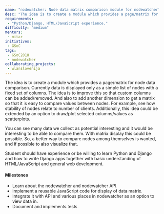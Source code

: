 ```yaml
---
name: "nodewatcher: Node data matrix comparison module for nodewatcher"
desc: "The idea is to create a module which provides a page/matrix for node data comparison."
requirements:
 - "Python/Django, HTML/JavaScript experience."
difficulty: "medium"
mentors:
 - mitar
initiatives:
 - GSoC
tags:
 - GSoC2018
 - nodewatcher
collaborating_projects:
 - wlanslovenija
---
```


The idea is to create a module which provides a page/matrix for node data comparison. Currently data is displayed only as a simple list of nodes with a fixed set of columns. The idea is to improve this so that custom columns can be added/removed. And also to add another dimension to get a matrix so that it is easy to compare values between nodes. For example, see how stability of nodes relate to number of clients. Additionally, this idea could be extended by an option to draw/plot selected columns/values as scatterplots.

You can see many data we collect as potential interesting and it would be interesting to be able to compare them. With matrix display this could be possible. So, a better way to compare nodes among themselves is wanted, and if possible to also visualize that.

Student should have experience or be willing to learn Python and Django and how to write Django apps together with basic understanding of HTML/JavaScript and general web development. 

#### Milestones

* Learn about the nodewatcher and nodewatcher API.
* Implement a reusable JavaScript code for display of data matrix.
* Integrate it with API and various places in nodewatcher as an option to view data in.
* Document and implements tests.
